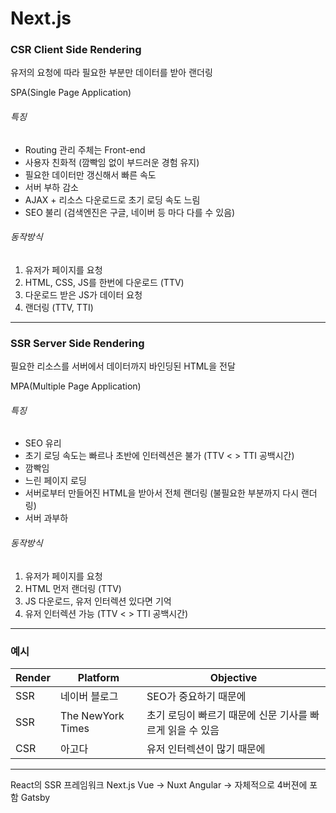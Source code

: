 # Next.js

### CSR Client Side Rendering

유저의 요청에 따라 필요한 부분만 데이터를 받아 랜더링

SPA(Single Page Application)

###### 특징

* Routing 관리 주체는 Front-end
* 사용자 친화적 (깜빡임 없이 부드러운 경험 유지)
* 필요한 데이터만 갱신해서 빠른 속도
* 서버 부하 감소
* AJAX + 리소스 다운로드로 초기 로딩 속도 느림
* SEO 불리 (검색엔진은 구글, 네이버 등 마다 다를 수 있음)


###### 동작방식

1. 유저가 페이지를 요청
2. HTML, CSS, JS를 한번에 다운로드 (TTV)
3. 다운로드 받은 JS가 데이터 요청
4. 랜더링 (TTV, TTI)

---------

### SSR Server Side Rendering

필요한 리소스를 서버에서 데이터까지 바인딩된 HTML을 전달

MPA(Multiple Page Application)

###### 특징

* SEO 유리
* 초기 로딩 속도는 빠르나 초반에 인터렉션은 불가 (TTV < > TTI 공백시간)
* 깜빡임
* 느린 페이지 로딩
* 서버로부터 만들어진 HTML을 받아서 전체 랜더링 (불필요한 부분까지 다시 랜더링)
* 서버 과부하

###### 동작방식

1. 유저가 페이지를 요청
2. HTML 먼저 랜더링 (TTV)
3. JS 다운로드, 유저 인터렉션 있다면 기억
4. 유저 인터렉션 가능 (TTV < > TTI 공백시간)

----------

### 예시

| Render | Platform          | Objective                         |
|--------|-------------------|-----------------------------------|
| SSR    | 네이버 블로그           | SEO가 중요하기 때문에                     |
| SSR    | The NewYork Times | 초기 로딩이 빠르기 때문에 신문 기사를 빠르게 읽을 수 있음 |
| CSR    | 아고다               | 유저 인터렉션이 많기 때문에                   |


----------

React의 SSR 프레임워크 Next.js
Vue -> Nuxt
Angular -> 자체적으로 4버젼에 포함
Gatsby
